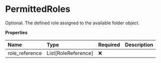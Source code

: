 # PermittedRoles

Optional. The defined role assigned to the available folder object.

**Properties**

| Name           | Type                | Required | Description |
| :------------- | :------------------ | :------- | :---------- |
| role_reference | List[RoleReference] | ❌       |             |

